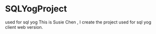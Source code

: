 # SQLYogProject
used for sql yog
This is Susie Chen , I create the project used for sql yog client web version.

